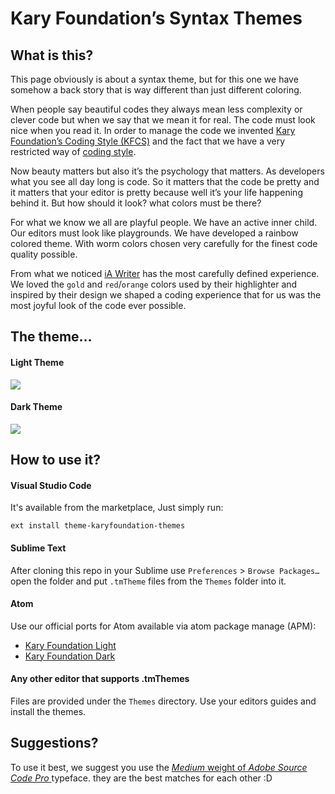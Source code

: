 # Kary Foundation’s Syntax Themes

## What is this?
This page obviously is about a syntax theme, but for this one we have somehow a back story that is way different than just different coloring.

When people say beautiful codes they always mean less complexity or clever code but when we say that we mean it for real. The code must look nice when you read it. In order to manage the code we invented [Kary Foundation’s Coding Style (KFCS)](https://github.com/karyfoundation/comment/wiki) and the fact that we have a very restricted way of [coding style](http://kary.us/2015/02/12/arendelle-coding-styles/). 

Now beauty matters but also it’s the psychology that matters. As developers what you see all day long is code. So it matters that the code be pretty and it matters that your editor is pretty because well it’s your life happening behind it. But how should it look? what colors must be there? 

For what we know we all are playful people. We have an active inner child. Our editors must look like playgrounds. We have developed a rainbow colored theme. With worm colors chosen very carefully for the finest code quality possible. 

From what we noticed [iA Writer](https://ia.net/writer) has the most carefully defined experience. We loved the `gold` and `red`/`orange` colors used by their highlighter and inspired by their design we shaped a coding experience that for us was the most joyful look of the code ever possible. 

## The theme…

#### Light Theme

![](http://kary.us/GitHubWideImages/kf-themes/light.png)

#### Dark Theme

![](http://kary.us/GitHubWideImages/kf-themes/dark.png)

## How to use it?
#### Visual Studio Code
It's available from the marketplace, Just simply run:
```
ext install theme-karyfoundation-themes
```

#### Sublime Text
After cloning this repo in your Sublime use `Preferences` > `Browse Packages…` open the folder and put `.tmTheme` files from the `Themes` folder into it. 

#### Atom
Use our official ports for Atom available via atom package manage (APM):
- [Kary Foundation Light](https://atom.io/packages/kary-foundation-light)
- [Kary Foundation Dark](https://atom.io/packages/kary-foundation-dark)

#### Any other editor that supports .tmThemes
Files are provided under the `Themes` directory. Use your editors guides and install the themes.

## Suggestions?
To use it best, we suggest you use the [ _Medium_ weight of _Adobe Source Code Pro_ ](https://adobe-fonts.github.io/source-code-pro) typeface. they are the best matches for each other :D

